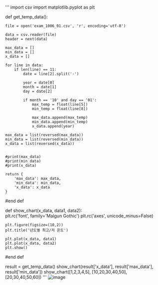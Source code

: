 '''
import csv
import matplotlib.pyplot as plt

def get_temp_data():
    
    file = open('exam_1006_01.csv', 'r', encoding='utf-8')

    data = csv.reader(file)
    header = next(data)

    max_data = []
    min_data = []
    x_data = []

    for line in data:
        if len(line) == 11:
            date = line[2].split('-')

            year = date[0]
            month = date[1]
            day = date[2]

            if month == '10' and day == '01':
                max_temp = float(line[5])
                min_temp = float(line[8])

                max_data.append(max_temp)
                min_data.append(min_temp)
                x_data.append(year)

    max_data = list(reversed(max_data))
    min_data = list(reversed(min_data))
    x_data = list(reversed(x_data))
    
    
    #print(max_data)
    #print(min_data)
    #print(x_data)
    
    return {
        'max_data': max_data,
        'min_data': min_data,
        'x_data': x_data
    }    
    
#end def


def show_chart(x_data, data1, data2):    
    plt.rc('font', family='Malgun Gothic')
    plt.rc('axes', unicode_minus=False)

    plt.figure(figsize=(10,2))
    plt.title('년도별 최고/저 온도')
    
    plt.plot(x_data, data1)
    plt.plot(x_data, data2)
    plt.show()
#end def


result = get_temp_data()
show_chart(result['x_data'], result['max_data'], result['min_data'])
show_chart([1,2,3,4,5], [10,20,30,40,50], [20,30,40,50,60])
'''
![image](https://github.com/JD12321/1-2-ME/assets/127118453/03eaf0bd-dc3d-40ef-99d2-93237ee12790)
